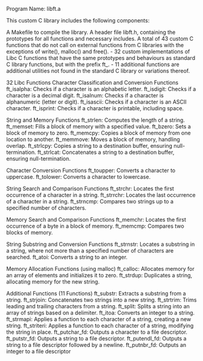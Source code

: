 Program Name: libft.a

This custom C library includes the following components:

  A Makefile to compile the library.
  A header file libft.h, containing the prototypes for all functions and necessary includes.
  A total of 43 custom C functions that do not call on external functions from C libraries with the exceptions of write(), malloc() and free().
    - 32 custom implementations of Libc C functions that have the same prototypes and behaviours as standard C library functions, but with the prefix ft_.
    - 11 additional functions are additional utilities not found in the standard C library or variations thereof.

32 Libc Functions
  Character Classification and Conversion Functions
    ft_isalpha: Checks if a character is an alphabetic letter.
    ft_isdigit: Checks if a character is a decimal digit.
    ft_isalnum: Checks if a character is alphanumeric (letter or digit).
    ft_isascii: Checks if a character is an ASCII character.
    ft_isprint: Checks if a character is printable, including space.

  String and Memory Functions
    ft_strlen: Computes the length of a string.
    ft_memset: Fills a block of memory with a specified value.
    ft_bzero: Sets a block of memory to zero.
    ft_memcpy: Copies a block of memory from one location to another.
    ft_memmove: Moves a block of memory, handling overlap.
    ft_strlcpy: Copies a string to a destination buffer, ensuring null-termination.
    ft_strlcat: Concatenates a string to a destination buffer, ensuring null-termination.

  Character Conversion Functions
    ft_toupper: Converts a character to uppercase.
    ft_tolower: Converts a character to lowercase.

  String Search and Comparison Functions
    ft_strchr: Locates the first occurrence of a character in a string.
    ft_strrchr: Locates the last occurrence of a character in a string.
    ft_strncmp: Compares two strings up to a specified number of characters.

  Memory Search and Comparison Functions
    ft_memchr: Locates the first occurrence of a byte in a block of memory.
    ft_memcmp: Compares two blocks of memory.

  String Substring and Conversion Functions
    ft_strnstr: Locates a substring in a string, where not more than a specified number of characters are searched.
    ft_atoi: Converts a string to an integer.

  Memory Allocation Functions (using malloc)
    ft_calloc: Allocates memory for an array of elements and initializes it to zero.
    ft_strdup: Duplicates a string, allocating memory for the new string.

  Additional Functions (11 Functions)
    ft_substr: Extracts a substring from a string.
    ft_strjoin: Concatenates two strings into a new string.
    ft_strtrim: Trims leading and trailing characters from a string.
    ft_split: Splits a string into an array of strings based on a delimiter.
    ft_itoa: Converts an integer to a string.
    ft_strmapi: Applies a function to each character of a string, creating a new string.
    ft_striteri: Applies a function to each character of a string, modifying the string in place.
    ft_putchar_fd: Outputs a character to a file descriptor.
    ft_putstr_fd: Outputs a string to a file descriptor.
    ft_putendl_fd: Outputs a string to a file descriptor followed by a newline.
    ft_putnbr_fd: Outputs an integer to a file descriptor
